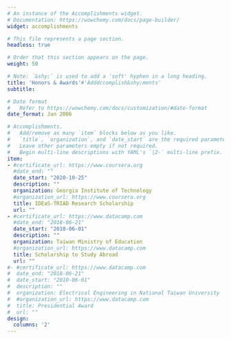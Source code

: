```yaml
---
# An instance of the Accomplishments widget.
# Documentation: https://wowchemy.com/docs/page-builder/
widget: accomplishments

# This file represents a page section.
headless: true

# Order that this section appears on the page.
weight: 50

# Note: `&shy;` is used to add a 'soft' hyphen in a long heading.
title: 'Honors & Awards'#'Adddccomplish&shy;ments'
subtitle:

# Date format
#   Refer to https://wowchemy.com/docs/customization/#date-format
date_format: Jan 2006

# Accomplishments.
#   Add/remove as many `item` blocks below as you like.
#   `title`, `organization`, and `date_start` are the required parameters.
#   Leave other parameters empty if not required.
#   Begin multi-line descriptions with YAML's `|2-` multi-line prefix.
item:
- #certificate_url: https://www.coursera.org
  #date_end: ""
  date_start: "2020-10-25"
  description: ""
  organization: Georgia Institute of Technology
  #organization_url: https://www.coursera.org
  title: IDEaS-TRIAD Research Scholarship
  url: ""
- #certificate_url: https://www.datacamp.com
  #date_end: "2018-06-21"
  date_start: "2018-06-01"
  description: ""
  organization: Taiwan Ministry of Education
  #organization_url: https://www.datacamp.com
  title: Scholarship to Study Abroad
  url: ""
#- #certificate_url: https://www.datacamp.com
#  date_end: "2018-06-21"
#  date_start: "2010-06-01"
#  description: ""
#  organization: Electrical Engineering in National Taiwan University
#  #organization_url: https://www.datacamp.com
#  title: Presidential Award
#  url: ""
design:
  columns: '2' 
---
```

